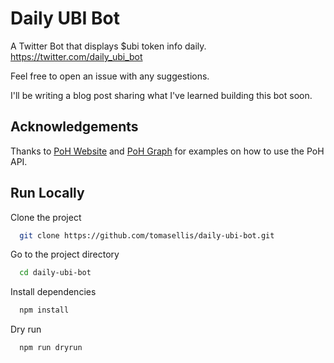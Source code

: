 # Daily UBI Bot

A Twitter Bot that displays $ubi token info daily. https://twitter.com/daily_ubi_bot

Feel free to open an issue with any suggestions.

I'll be writing a blog post sharing what I've learned building this bot soon.

## Acknowledgements

Thanks to [PoH Website](https://github.com/Proof-Of-Humanity/proof-of-humanity-web)
and [PoH Graph](https://github.com/dcatanzaro/poh-graph-script) for examples on how to use the PoH API.

## Run Locally

Clone the project

```bash
  git clone https://github.com/tomasellis/daily-ubi-bot.git
```

Go to the project directory

```bash
  cd daily-ubi-bot
```

Install dependencies

```bash
  npm install
```

Dry run

```bash
  npm run dryrun
```

